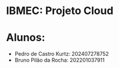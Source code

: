# IBMEC: Projeto Cloud

# Alunos: 
- Pedro de Castro Kurtz: 202407278752
- Bruno Pilão da Rocha: 202201037911
